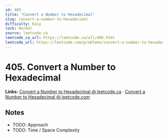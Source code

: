 ```yaml
--- 
id: 405
title: "Convert a Number to Hexadecimal"
slug: convert-a-number-to-hexadecimal
difficulty: Easy
lock: Normal
source: leetcode.ca
leetcode_ca_url: https://leetcode.ca/all/405.html
leetcode_url: https://leetcode.com/problems/convert-a-number-to-hexadecimal/
---
```


# 405. Convert a Number to Hexadecimal

**Links:** [Convert a Number to Hexadecimal @ leetcode.ca](https://leetcode.ca/all/405.html) · [Convert a Number to Hexadecimal @ leetcode.com](https://leetcode.com/problems/convert-a-number-to-hexadecimal/)

## Notes
- TODO: Approach
- TODO: Time / Space Complexity
